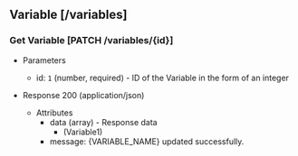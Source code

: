 ## Variable [/variables]

### Get Variable [PATCH /variables/{id}]

+ Parameters
    + id: `1` (number, required) - ID of the Variable in the form of an integer

+ Response 200 (application/json)
    + Attributes
        + data (array) - Response data
            + (Variable1)
        + message: {VARIABLE_NAME} updated successfully.
        